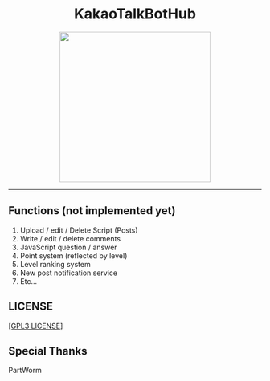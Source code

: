 <center>
  <h1>KakaoTalkBotHub</h1>
  <img src="https://raw.githubusercontent.com/sungbin5304/KakaoBotSourceHub/master/IMAGE/icon.png" width="300" height="300">
</center>

-----

## Functions (not implemented yet)
1. Upload / edit / Delete Script (Posts)
2. Write / edit / delete comments
3. JavaScript question / answer
4. Point system (reflected by level)
5. Level ranking system
6. New post notification service
7. Etc...

## LICENSE
[[GPL3 LICENSE]](https://github.com/sungbin5304/KakaoBotSourceHub/blob/master/LICENSE)

## Special Thanks
PartWorm
